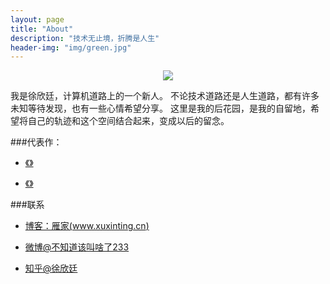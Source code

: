 ```yaml
---
layout: page
title: "About"
description: "技术无止境，折腾是人生"
header-img: "img/green.jpg"
---
```


<center>
    <p><img src="http://os5h88ibe.bkt.clouddn.com/xuxinting_1inch_normal_image.jpg" align="center"></p>
</center>

我是徐欣廷，计算机道路上的一个新人。
不论技术道路还是人生道路，都有许多未知等待发现，也有一些心情希望分享。
这里是我的后花园，是我的自留地，希望将自己的轨迹和这个空间结合起来，变成以后的留念。

###代表作：

- [《》]()

- [《》]()

###联系

- [博客：雁家(www.xuxinting.cn)](http://www.xuxinting.cn)

- [微博@不知道该叫啥了233](http://weibo.com/xuxinting95)

- [知乎@徐欣廷](https://www.zhihu.com/people/xuxinting9505)

<center>
    <p><img src="" align="center"></p>
</center>







